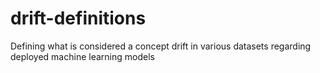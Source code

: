# drift-definitions
Defining what is considered a concept drift in various datasets regarding deployed machine learning models
